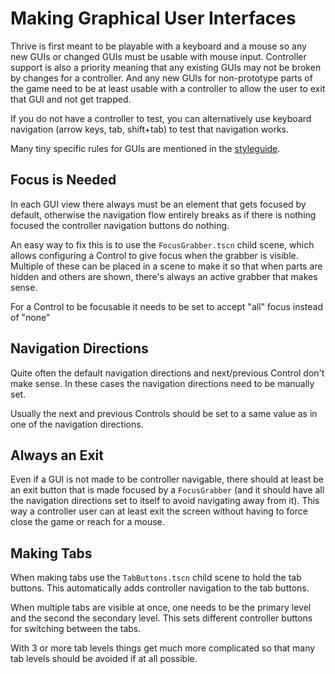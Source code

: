 Making Graphical User Interfaces
================================

Thrive is first meant to be playable with a keyboard and a mouse so
any new GUIs or changed GUIs must be usable with mouse
input. Controller support is also a priority meaning that any existing
GUIs may not be broken by changes for a controller. And any new GUIs
for non-prototype parts of the game need to be at least usable with a
controller to allow the user to exit that GUI and not get trapped.

If you do not have a controller to test, you can alternatively use
keyboard navigation (arrow keys, tab, shift+tab) to test that
navigation works.

Many tiny specific rules for GUIs are mentioned in the
[styleguide](style_guide.md).

Focus is Needed
---------------

In each GUI view there always must be an element that gets focused by
default, otherwise the navigation flow entirely breaks as if there is
nothing focused the controller navigation buttons do nothing.

An easy way to fix this is to use the `FocusGrabber.tscn` child scene,
which allows configuring a Control to give focus when the grabber is
visible. Multiple of these can be placed in a scene to make it so that
when parts are hidden and others are shown, there's always an active
grabber that makes sense.

For a Control to be focusable it needs to be set to accept "all" focus
instead of "none"

Navigation Directions
---------------------

Quite often the default navigation directions and next/previous
Control don't make sense. In these cases the navigation directions
need to be manually set.

Usually the next and previous Controls should be set to a same value
as in one of the navigation directions.

Always an Exit
--------------

Even if a GUI is not made to be controller navigable, there should at
least be an exit button that is made focused by a `FocusGrabber` (and
it should have all the navigation directions set to itself to avoid
navigating away from it). This way a controller user can at least
exit the screen without having to force close the game or reach for a
mouse.

Making Tabs
-----------

When making tabs use the `TabButtons.tscn` child scene to hold the tab
buttons. This automatically adds controller navigation to the tab
buttons.

When multiple tabs are visible at once, one needs to be the primary
level and the second the secondary level. This sets different
controller buttons for switching between the tabs.

With 3 or more tab levels things get much more complicated so that
many tab levels should be avoided if at all possible.
